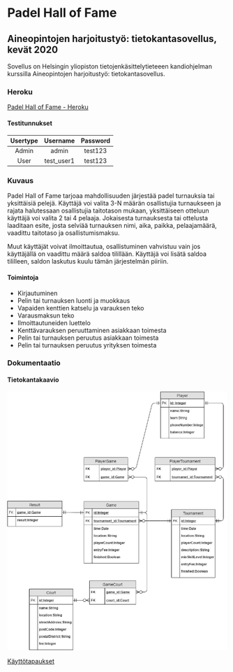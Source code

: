 # Padel Hall of Fame

## Aineopintojen harjoitustyö: tietokantasovellus, kevät 2020
Sovellus on Helsingin yliopiston tietojenkäsittelytieteeen kandiohjelman kurssilla Aineopintojen harjoitustyö: tietokantasovellus.

### Heroku
[Padel Hall of Fame - Heroku](http://padel-hall-of-fame.herokuapp.com/ "Heroku-linkki")

#### Testitunnukset
| Usertype        | Username      | Password        |
| :-------------: |:-------------:| :-------------: |
| Admin           | admin         | test123         |
| User            | test_user1    | test123         |

### Kuvaus
Padel Hall of Fame tarjoaa mahdollisuuden järjestää padel turnauksia tai yksittäisiä pelejä. Käyttäjä voi valita 3-N määrän
osallistujia turnaukseen ja rajata halutessaan osallistujia taitotason mukaan, yksittäiseen otteluun käyttäjä voi valita 2 tai 4 pelaaja. 
Jokaisesta turnauksesta tai ottelusta laaditaan esite, josta selviää turnauksen nimi, aika, paikka, pelaajamäärä, vaadittu taitotaso ja
osallistumismaksu.


Muut käyttäjät voivat ilmoittautua, osallistuminen vahvistuu vain jos käyttäjällä on vaadittu määrä saldoa tilillään. Käyttäjä
voi lisätä saldoa tililleen, saldon laskutus kuulu tämän järjestelmän piiriin.

#### Toimintoja
  * Kirjautuminen
  * Pelin tai turnauksen luonti ja muokkaus
  * Vapaiden kenttien katselu ja varauksen teko
  * Varausmaksun teko
  * Ilmoittautuneiden luettelo
  * Kenttävarauksen peruuttaminen asiakkaan toimesta
  * Pelin tai turnauksen peruutus asiakkaan toimesta
  * Pelin tai turnauksen peruutus yrityksen toimesta

### Dokumentaatio

#### Tietokantakaavio
![alt text](https://github.com/larikkai/PHoF/blob/master/documentation/Tietokantakaavio.jpg "Tietokantakaavio")

[Käyttötapaukset](https://github.com/larikkai/PHoF/blob/master/documentation/user_storyt.md "Käyttötapaukset")

